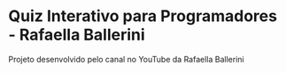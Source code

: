 # Quiz Interativo para Programadores - Rafaella Ballerini
Projeto desenvolvido pelo canal no YouTube da Rafaella Ballerini
